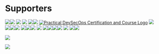 # Supporters

[![](https://github.com/owaspseasides/2019/tree/d0fa465bae773e2ef507ace5d6a34922756fae25/.gitbook/assets/null-logo.png)](https://null.co.in/)[![](https://github.com/owaspseasides/2019/tree/d0fa465bae773e2ef507ace5d6a34922756fae25/.gitbook/assets/payatu_logo.png)](https://payatu.com/) [![](https://github.com/owaspseasides/2019/tree/d0fa465bae773e2ef507ace5d6a34922756fae25/.gitbook/assets/nullcon.png)](https://nullcon.net/) [![](https://github.com/owaspseasides/2019/tree/d0fa465bae773e2ef507ace5d6a34922756fae25/.gitbook/assets/isecurion.png)](https://isecurion.com/) [![](https://github.com/owaspseasides/2019/tree/d0fa465bae773e2ef507ace5d6a34922756fae25/.gitbook/assets/hackerwares.png)](http://hackerwares.in/)[![](https://github.com/owaspseasides/2019/tree/d0fa465bae773e2ef507ace5d6a34922756fae25/.gitbook/assets/cyware.png)](https://cyware.com/) [![Practical DevSecOps Certification and Course Logo](https://github.com/owaspseasides/2019/tree/d0fa465bae773e2ef507ace5d6a34922756fae25/.gitbook/assets/practical-devsecops-logo.png)](https://www.practical-devsecops.com/) [![](https://github.com/owaspseasides/2019/tree/d0fa465bae773e2ef507ace5d6a34922756fae25/.gitbook/assets/qualitrix-high-logo.png)](https://qualitrix.com/)[![](https://github.com/owaspseasides/2019/tree/d0fa465bae773e2ef507ace5d6a34922756fae25/.gitbook/assets/praemineo.png)](https://praemineo.com)[![](https://github.com/owaspseasides/2019/tree/d0fa465bae773e2ef507ace5d6a34922756fae25/.gitbook/assets/dds-logo.png)](https://www.ddmschool.com)[![](https://github.com/owaspseasides/2019/tree/d0fa465bae773e2ef507ace5d6a34922756fae25/.gitbook/assets/neoeyed.png)](https://www.neoeyed.com/) [![](https://github.com/owaspseasides/2019/tree/d0fa465bae773e2ef507ace5d6a34922756fae25/.gitbook/assets/3.png)](https://hackenproof.com/)[![](https://github.com/owaspseasides/2019/tree/d0fa465bae773e2ef507ace5d6a34922756fae25/.gitbook/assets/securign.com.png)](https://securign.com/)[![](https://github.com/owaspseasides/2019/tree/d0fa465bae773e2ef507ace5d6a34922756fae25/.gitbook/assets/ite_logo.png)](http://iteindia.in/) [![](https://github.com/owaspseasides/2019/tree/d0fa465bae773e2ef507ace5d6a34922756fae25/.gitbook/assets/pureid.png)](https://www.pureid.io/) [![](https://github.com/owaspseasides/2019/tree/d0fa465bae773e2ef507ace5d6a34922756fae25/.gitbook/assets/logo1-2.png)](https://shesecures.org/)[![](https://github.com/owaspseasides/2019/tree/d0fa465bae773e2ef507ace5d6a34922756fae25/.gitbook/assets/secmasters.jpeg)](https://www.secmasters.com)[![](https://github.com/owaspseasides/2019/tree/d0fa465bae773e2ef507ace5d6a34922756fae25/.gitbook/assets/pentesto.png)](http://pentesto.com)[![](https://github.com/owaspseasides/2019/tree/d0fa465bae773e2ef507ace5d6a34922756fae25/.gitbook/assets/primeauth.png)](https://primeauth.com/) [![](https://github.com/owaspseasides/2019/tree/d0fa465bae773e2ef507ace5d6a34922756fae25/.gitbook/assets/enciphers_logo.png)](https://enciphers.com/) [![](https://github.com/owaspseasides/2019/tree/d0fa465bae773e2ef507ace5d6a34922756fae25/.gitbook/assets/bugdiscover_logo-01-01.jpg)](https://www.bugdiscover.com/)[![](https://github.com/owaspseasides/2019/tree/d0fa465bae773e2ef507ace5d6a34922756fae25/.gitbook/assets/whatsapp-image-2019-02-02-at-16.40.57.jpeg)](http://www.securitybsides.com/w/page/131756100/BSidesAhmedabad)

[![](https://github.com/owaspseasides/2019/tree/d0fa465bae773e2ef507ace5d6a34922756fae25/.gitbook/assets/hl.jpg)](http://hackinglaymen.com)

[![](https://github.com/owaspseasides/2019/tree/d0fa465bae773e2ef507ace5d6a34922756fae25/.gitbook/assets/bazarville.png)](https://www.bazarville.com/)

